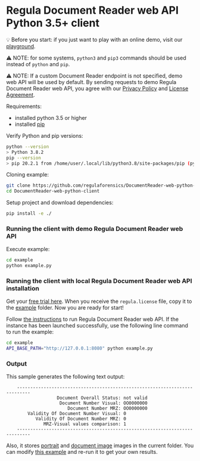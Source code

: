 # Regula Document Reader web API Python 3.5+ client

:bulb: Before you start: if you just want to play with an online demo, visit our [playground](https://api.regulaforensics.com).

:warning: NOTE: for some systems, `python3` and `pip3` commands should be used instead of `python` and `pip`.

:warning: NOTE: If a custom Document Reader endpoint is not specified, demo web API will be used by default.
By sending requests to demo Regula Document Reader web API, 
you agree with our [Privacy Policy](https://regulaforensics.com/en/company/privacy/) 
and [License Agreement](https://downloads.regulaforensics.com/work/SDK/doc/Eula.pdf).

Requirements:
- installed python 3.5 or higher
- installed [pip](https://pip.pypa.io/en/stable/installing/)

Verify Python and pip versions:
```bash
python --version  
> Python 3.8.2
pip --version     
> pip 20.2.1 from /home/user/.local/lib/python3.8/site-packages/pip (python 3.8)
```

Cloning example:
```bash
git clone https://github.com/regulaforensics/DocumentReader-web-python-client.git
cd DocumentReader-web-python-client
```

Setup project and download dependencies:
```bash
pip install -e ./
```

### Running the client with demo Regula Document Reader web API

Execute example:
```bash
cd example
python example.py
```

### Running the client with local Regula Document Reader web API installation

Get your [free trial here](https://mobile.regulaforensics.com/). When you receive the `regula.license` file, 
copy it to the [example](../example) folder. Now you are ready for start!

Follow [the instructions](https://docs.regulaforensics.com/develop/doc-reader-sdk/web-service/) to run Regula Document Reader web API.
If the instance has been launched successfully, use the following line command to run the example:

```bash
cd example
API_BASE_PATH="http://127.0.0.1:8080" python example.py
```

### Output 
This sample generates the following text output:
```text
    ---------------------------------------------------------------------------
                   Document Overall Status: not valid
                    Document Number Visual: OO0000000
                       Document Number MRZ: OO0000000
        Validity Of Document Number Visual: 0
           Validity Of Document Number MRZ: 0
              MRZ-Visual values comparison: 1
    ---------------------------------------------------------------------------
```
Also, it stores [portrait](portrait.jpg) and [document image](document-image.jpg) images in the current folder.
You can modify [this example](../example/example.py) and re-run it to get your own results.
